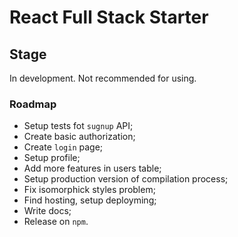 # React Full Stack Starter

## Stage

In development. Not recommended for using.

### Roadmap

- Setup tests fot `sugnup` API;
- Create basic authorization;
- Create `login` page;
- Setup profile;
- Add more features in users table;
- Setup production version of compilation process;
- Fix isomorphick styles problem;
- Find hosting, setup deployming;
- Write docs;
- Release on `npm`.
